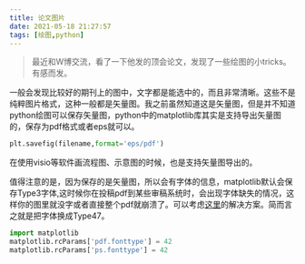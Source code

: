 ```yaml
---
title: 论文图片
date: 2021-05-18 21:27:57
tags: [绘图,python]
---
```

> 最近和W博交流，看了一下他发的顶会论文，发现了一些绘图的小tricks。有感而发。

一般会发现比较好的期刊上的图中，文字都是能选中的，而且非常清晰。这些不是纯粹图片格式，这种一般都是矢量图。我之前虽然知道这是矢量图，但是并不知道python绘图可以保存矢量图，python中的matplotlib库其实是支持导出矢量图的，保存为pdf格式或者eps就可以。

```python
plt.savefig(filename,format='eps/pdf')
```

在使用visio等软件画流程图、示意图的时候，也是支持矢量图导出的。

值得注意的是，因为保存的是矢量图，所以会有字体的信息，matplotlib默认会保存Type3字体,这时候你在投稿pdf到某些审稿系统时，会出现字体缺失的情况，这样你的图里就没字或者直接整个pdf就崩溃了。可以考虑[这里](http://phyletica.org/matplotlib-fonts/)的解决方案。简而言之就是把字体换成Type47。

```python
import matplotlib
matplotlib.rcParams['pdf.fonttype'] = 42
matplotlib.rcParams['ps.fonttype'] = 42
```
